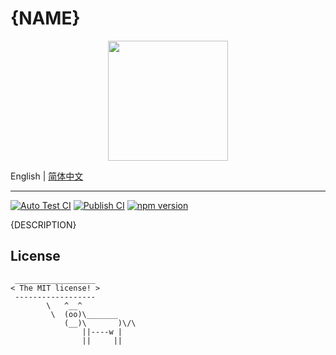 # {NAME}

<div align="center">
  <img src="./logo.png" width="192" height="192" />
</div>

English | [简体中文](./README.zh-CN.md)

---

[![Auto Test CI](https://github.com/DarrenDanielDay/{NAME}/actions/workflows/test.yml/badge.svg)](https://github.com/DarrenDanielDay/{NAME}/actions/) [![Publish CI](https://github.com/DarrenDanielDay/{NAME}/actions/workflows/publish.yml/badge.svg)](https://github.com/DarrenDanielDay/{NAME}/actions/) [![npm version](https://badge.fury.io/js/{NAME}.svg)](https://badge.fury.io/js/{NAME})

{DESCRIPTION}

## License

```text
 __________________
< The MIT license! >
 ------------------
        \   ^__^
         \  (oo)\_______
            (__)\       )\/\
                ||----w |
                ||     ||
```
